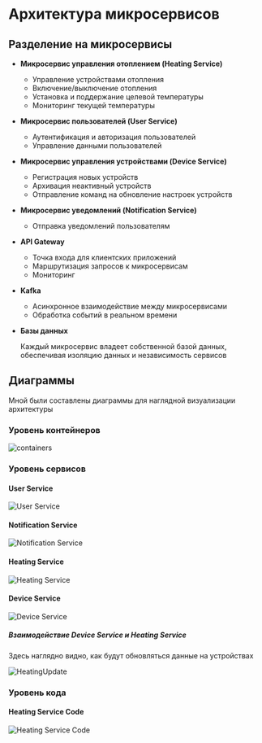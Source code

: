 # Архитектура микросервисов

## Разделение на микросервисы

-   **Микросервис управления отоплением (Heating Service)**

    -   Управление устройствами отопления
    -   Включение/выключение отопления
    -   Установка и поддержание целевой температуры
    -   Мониторинг текущей температуры

-   **Микросервис пользователей (User Service)**

    -   Аутентификация и авторизация пользователей
    -   Управление данными пользователей

-   **Микросервис управления устройствами (Device Service)**

    -   Регистрация новых устройств
    -   Архивация неактивный устройств
    -   Отправление команд на обновление настроек устройств

-   **Микросервис уведомлений (Notification Service)**

    -   Отправка уведомлений пользователям

-   **API Gateway**

    -   Точка входа для клиентских приложений
    -   Маршрутизация запросов к микросервисам
    -   Мониторинг

-   **Kafka**

    -   Асинхронное взаимодействие между микросервисами
    -   Обработка событий в реальном времени

-   **Базы данных**

    Каждый микросервис владеет собственной базой данных, обеспечивая изоляцию данных и независимость сервисов

## Диаграммы

Мной были составлены диаграммы для наглядной визуализации архитектуры

### Уровень контейнеров

![containers](../diagrams/out/task_2/smart_home_container.png)

### Уровень сервисов

#### User Service

![User Service](../diagrams/out/task_2/user_service_component.png)

#### Notification Service

![Notification Service](../diagrams/out/task_2/notification_service_component.png)

#### Heating Service

![Heating Service](../diagrams/out/task_2/heating_service_component.png)

#### Device Service

![Device Service](../diagrams/out/task_2/device_service_component.png)

##### Взаимодействие Device Service и Heating Service

Здесь наглядно видно, как будут обновляться данные на устройствах

![HeatingUpdate](../diagrams/out/task_2/device_update_distributed_tracing.png)

### Уровень кода

#### Heating Service Code

![Heating Service Code](../diagrams/out/task_2/heating_service_code.png)
